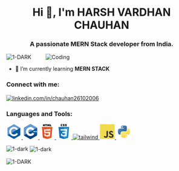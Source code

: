 
<h1 align="center">Hi 👋, I'm HARSH VARDHAN CHAUHAN</h1>
<h3 align="center">A passionate MERN Stack developer from India.</h3>
 <img align="right"  width="400" src="https://www.bypeople.com/wp-content/uploads/2019/03/people-at-work.gif" alt="Coding">
<p align="left"> <img src="https://komarev.com/ghpvc/?username=1-dark&label=Profile%20views&color=0e75b6&style=flat" alt="1-DARK" /> </p>

- 🌱 I’m currently learning **MERN STACK**

<h3 align="left">Connect with me:</h3>
<p align="left">
<a href="https://www.linkedin.com/in/chauhan26102006/" target="blank"><img align="center" src="https://raw.githubusercontent.com/rahuldkjain/github-profile-readme-generator/master/src/images/icons/Social/linked-in-alt.svg" alt="linkedin.com/in/chauhan26102006" height="30" width="40" /></a>
</p>

<h3 align="left">Languages and Tools:</h3>
<p align="left"> <a href="https://www.cprogramming.com/" target="_blank" rel="noreferrer"> <img src="https://raw.githubusercontent.com/devicons/devicon/master/icons/c/c-original.svg" alt="c" width="40" height="40"/> </a> <a href="https://www.w3schools.com/cpp/" target="_blank" rel="noreferrer"> <img src="https://raw.githubusercontent.com/devicons/devicon/master/icons/cplusplus/cplusplus-original.svg" alt="cplusplus" width="40" height="40"/> </a> <a href="https://www.w3.org/html/" target="_blank" rel="noreferrer"> <img src="https://raw.githubusercontent.com/devicons/devicon/master/icons/html5/html5-original-wordmark.svg" alt="html5" width="40" height="40"/> </a>
  <a href="https://www.w3schools.com/css/" target="_blank" rel="noreferrer"> <img src="https://raw.githubusercontent.com/devicons/devicon/master/icons/css3/css3-original-wordmark.svg" alt="css3" width="40" height="40"/> </a>
  <a href="https://tailwindcss.com/" target="_blank" rel="noreferrer"> <img src="https://www.vectorlogo.zone/logos/tailwindcss/tailwindcss-icon.svg" alt="tailwind" width="40" height="40"/> </a> <a href="https://developer.mozilla.org/en-US/docs/Web/JavaScript" target="_blank" rel="noreferrer"> <img src="https://raw.githubusercontent.com/devicons/devicon/master/icons/javascript/javascript-original.svg" alt="javascript" width="40" height="40"/> </a> 
 <a href="https://www.python.org" target="_blank" rel="noreferrer"> <img src="https://raw.githubusercontent.com/devicons/devicon/master/icons/python/python-original.svg" alt="python" width="40" height="40"/> </a></p>

<p><img align="left" src="https://github-readme-stats.vercel.app/api/top-langs?username=1-dark&show_icons=true&locale=en&layout=compact" alt="1-dark" /></p>

<p>&nbsp;<img align="center" src="https://github-readme-stats.vercel.app/api?username=1-dark&show_icons=true&locale=en" alt="1-dark" /></p>

<p><img align="center" src="https://github-readme-streak-stats.herokuapp.com/?user=1-DARK&" alt="1-DARK" /></p>
